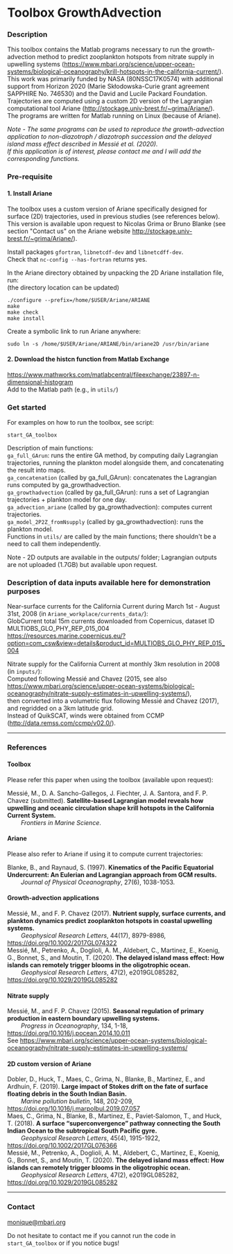 # Toolbox GrowthAdvection

### Description

This toolbox contains the Matlab programs necessary to run the growth-advection method to predict zooplankton hotspots from nitrate supply in upwelling systems (https://www.mbari.org/science/upper-ocean-systems/biological-oceanography/krill-hotspots-in-the-california-current/).  
This work was primarily funded by NASA (80NSSC17K0574) with additional support from Horizon 2020 (Marie Skłodowska-Curie grant agreement SAPPHIRE No. 746530) and the David and Lucile Packard Foundation.  
Trajectories are computed using a custom 2D version of the Lagrangian computational tool Ariane (http://stockage.univ-brest.fr/~grima/Ariane/).  
The programs are written for Matlab running on Linux (because of Ariane).  
  
*Note - The same programs can be used to reproduce the growth-advection application to non-diazotroph / diazotroph succession and the delayed island mass effect described in Messié et al. (2020).*   
*If this application is of interest, please contact me and I will add the corresponding functions.*


### Pre-requisite

#### 1. Install Ariane

The toolbox uses a custom version of Ariane specifically designed for surface (2D) trajectories, used in previous studies (see references below).  
This version is available upon request to Nicolas Grima or Bruno Blanke (see section "Contact us" on the Ariane website http://stockage.univ-brest.fr/~grima/Ariane/).

Install packages `gfortran`, `libnetcdf-dev` and `libnetcdff-dev`.  
Check that `nc-config --has-fortran` returns yes.

In the Ariane directory obtained by unpacking the 2D Ariane installation file, run:  
(the directory location can be updated)  

	./configure --prefix=/home/$USER/Ariane/ARIANE
	make
	make check
	make install

Create a symbolic link to run Ariane anywhere:  

	sudo ln -s /home/$USER/Ariane/ARIANE/bin/ariane2D /usr/bin/ariane

#### 2. Download the histcn function from Matlab Exchange

https://www.mathworks.com/matlabcentral/fileexchange/23897-n-dimensional-histogram  
Add to the Matlab path (e.g., in `utils/`)


### Get started

For examples on how to run the toolbox, see script:  

	start_GA_toolbox

Description of main functions:  
`ga_full_GArun`: runs the entire GA method, by computing daily Lagrangian trajectories, running the plankton model alongside them, and concatenating the result into maps.  
`ga_concatenation` (called by ga_full_GArun): concatenates the Lagrangian runs computed by ga_growthadvection.  
`ga_growthadvection` (called by ga_full_GArun): runs a set of Lagrangian trajectories + plankton model for one day.  
`ga_advection_ariane` (called by ga_growthadvection): computes current trajectories.  
`ga_model_2P2Z_fromNsupply` (called by ga_growthadvection): runs the plankton model.  
Functions in `utils/` are called by the main functions; there shouldn't be a need to call them independently.  


Note - 2D outputs are available in the outputs/ folder; Lagrangian outputs are not uploaded (1.7GB) but available upon request.


### Description of data inputs available here for demonstration purposes
Near-surface currents for the California Current during March 1st - August 31st, 2008 (in `Ariane_workplace/currents_data/`):  
GlobCurrent total 15m currents downloaded from Copernicus, dataset ID MULTIOBS_GLO_PHY_REP_015_004  
https://resources.marine.copernicus.eu/?option=com_csw&view=details&product_id=MULTIOBS_GLO_PHY_REP_015_004  

Nitrate supply for the California Current at monthly 3km resolution in 2008 (in `inputs/`):  
Computed following Messié and Chavez (2015, see also https://www.mbari.org/science/upper-ocean-systems/biological-oceanography/nitrate-supply-estimates-in-upwelling-systems/),  
then converted into a volumetric flux following Messié and Chavez (2017), and regridded on a 3km latitude grid.  
Instead of QuikSCAT, winds were obtained from CCMP (http://data.remss.com/ccmp/v02.0/).

* * *

### References

#### Toolbox
Please refer this paper when using the toolbox (available upon request):  

Messié, M., D. A. Sancho-Gallegos, J. Fiechter, J. A. Santora, and F. P. Chavez (submitted). **Satellite-based Lagrangian model reveals how upwelling and oceanic circulation shape krill hotspots in the California Current System.**  
&nbsp; &nbsp; &nbsp; &nbsp; *Frontiers in Marine Science*.
  
#### Ariane
Please also refer to Ariane if using it to compute current trajectories:   

Blanke, B., and Raynaud, S. (1997). **Kinematics of the Pacific Equatorial Undercurrent: An Eulerian and Lagrangian approach from GCM results.**   
&nbsp; &nbsp; &nbsp; &nbsp; *Journal of Physical Oceanography*, 27(6), 1038-1053.
  
#### Growth-advection applications
Messié, M., and F. P. Chavez (2017). **Nutrient supply, surface currents, and plankton dynamics predict zooplankton hotspots in coastal upwelling systems.**  
&nbsp; &nbsp; &nbsp; &nbsp; *Geophysical Research Letters*, 44(17), 8979-8986, https://doi.org/10.1002/2017GL074322  
Messié, M., Petrenko, A., Doglioli, A. M., Aldebert, C., Martinez, E., Koenig, G., Bonnet, S., and Moutin, T. (2020). **The delayed island mass effect: How islands can remotely trigger blooms in the oligotrophic ocean.**  
&nbsp; &nbsp; &nbsp; &nbsp; *Geophysical Research Letters*, 47(2), e2019GL085282, https://doi.org/10.1029/2019GL085282 
  
#### Nitrate supply
Messié, M., and F. P. Chavez (2015). **Seasonal regulation of primary production in eastern boundary upwelling systems.**  
&nbsp; &nbsp; &nbsp; &nbsp; *Progress in Oceanography*, 134, 1-18, https://doi.org/10.1016/j.pocean.2014.10.011  
See https://www.mbari.org/science/upper-ocean-systems/biological-oceanography/nitrate-supply-estimates-in-upwelling-systems/  

#### 2D custom version of Ariane 

Dobler, D., Huck, T., Maes, C., Grima, N., Blanke, B., Martinez, E., and Ardhuin, F. (2019). **Large impact of Stokes drift on the fate of surface floating debris in the South Indian Basin.**   
&nbsp; &nbsp; &nbsp; &nbsp; *Marine pollution bulletin*, 148, 202-209, https://doi.org/10.1016/j.marpolbul.2019.07.057  
Maes, C., Grima, N., Blanke, B., Martinez, E., Paviet‐Salomon, T., and Huck, T. (2018). **A surface “superconvergence” pathway connecting the South Indian Ocean to the subtropical South Pacific gyre.**  
&nbsp; &nbsp; &nbsp; &nbsp; *Geophysical Research Letters*, 45(4), 1915-1922, https://doi.org/10.1002/2017GL076366  
Messié, M., Petrenko, A., Doglioli, A. M., Aldebert, C., Martinez, E., Koenig, G., Bonnet, S., and Moutin, T. (2020). **The delayed island mass effect: How islands can remotely trigger blooms in the oligotrophic ocean.**  
&nbsp; &nbsp; &nbsp; &nbsp; *Geophysical Research Letters*, 47(2), e2019GL085282, https://doi.org/10.1029/2019GL085282 

* * *

### Contact

monique@mbari.org

Do not hesitate to contact me if you cannot run the code in `start_GA_toolbox` or if you notice bugs!  

